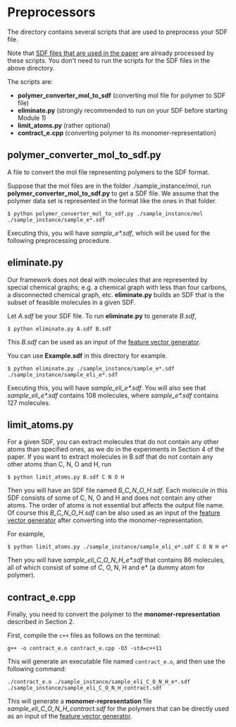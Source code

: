 # Preprocessors
The directory contains several scripts that are used to preprocess your SDF file.

Note that [SDF files that are used in the paper](../../instances_for_paper) are already processed by these scripts. You don't need to run the scripts for the SDF files in the above directory. 

The scripts are: 

- **polymer_converter_mol_to_sdf** (converting mol file for polymer to SDF file)
- **eliminate.py** (strongly recommended to run on your SDF before starting Module 1)
- **limit_atoms.py** (rather optional)
- **contract_e.cpp** (converting polymer to its monomer-representation)

## polymer_converter_mol_to_sdf.py
A file to convert the mol file representing polymers to the SDF format.

Suppose that the mol files are in the folder ./sample_instance/mol, run **polymer_converter_mol_to_sdf.py** to get a SDF file. We assume that the polymer data set is represented in the format like the ones in that folder.

```
$ python polymer_converter_mol_to_sdf.py ./sample_instance/mol ./sample_instance/sample_e*.sdf
```

Executing this, you will have _sample_e*.sdf_, which will be used for the following preprocessing procedure.


## eliminate.py
Our framework does not deal with molecules that are represented by special chemical graphs; e.g. a chemical graph with less than four carbons, a disconnected chemical graph, etc. **eliminate.py** builds an SDF that is the subset of feasible molecules in a given SDF. 

Let _A.sdf_ be your SDF file. 
To run **eliminate.py** to generate _B.sdf_, 
```
$ python eliminate.py A.sdf B.sdf
```
This _B.sdf_ can be used as an input of the [feature vector generator](../Generate_Linear_Descriptors). 

You can use **Example.sdf** in this directory for example. 
```
$ python eliminate.py ./sample_instance/sample_e*.sdf ./sample_instance/sample_eli_e*.sdf 
```
Executing this, you will have _sample_eli_e*.sdf_. You will also see that _sample_eli_e*.sdf_ contains 108 molecules, where _sample_e*.sdf_ contains 127 molecules. 

## limit_atoms.py
For a given SDF, you can extract molecules that do not contain any other atoms than specified ones, as we do in the experiments in Section 4 of the paper. If you want to extract molecules in B.sdf that do not contain any other atoms than C, N, O and H, run
```
$ python limit_atoms.py B.sdf C N O H
```
Then you will have an SDF file named _B_C_N_O_H.sdf_. Each molecule in this SDF consists of some of C, N, O and H and does not contain any other atoms. The order of atoms is not essential but affects the output file name. Of course this _B_C_N_O_H.sdf_ can be also used as an input of the [feature vector generator](../Generate_Descriptors) after converting into the monomer-representation. 

For example, 
```
$ python limit_atoms.py ./sample_instance/sample_eli_e*.sdf C O N H e*
```
Then you will have _sample_eli_C_O_N_H_e*.sdf_ that contains 86 molecules, all of which consist of some of C, O, N, H and e* (a dummy atom for polymer). 


##  contract_e.cpp
Finally, you need to convert the polymer to the **monomer-representation** described in Section 2.

First, compile the `c++` files as follows on the terminal:
```
g++ -o contract_e.o contract_e.cpp -O3 -std=c++11
```

This will generate an executable file named `contract_e.o`,
and then use the following command:
```
./contract_e.o ./sample_instance/sample_eli_C_O_N_H_e*.sdf ./sample_instance/sample_eli_C_O_N_H_contract.sdf
```

This will generate a **monomer-representation** file _sample_eli_C_O_N_H_contract.sdf_ for the polymers that can be directly used as an input of the [feature vector generator](../Generate_Descriptors).
